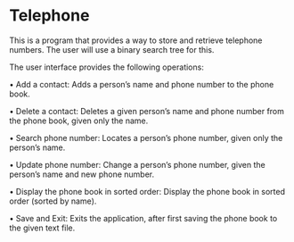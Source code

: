 # Telephone
This is a program that provides a way to store and retrieve telephone numbers. The user will use a binary search tree for this.

The user interface provides the following operations: 

• Add a contact: Adds a person’s name and phone number to the phone book. 

• Delete a contact: Deletes a given person’s name and phone number from the phone book, 
given only the name.  

• Search phone number: Locates a person’s phone number, given only the person’s name. 

• Update phone number: Change a person’s phone number, given the person’s name and 
new phone number.  

• Display the phone book in sorted order: Display the phone book in sorted order (sorted 
by name). 

• Save and Exit: Exits the application, after first saving the phone book to the given text 
file. 
